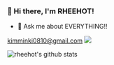 
### 👋 Hi there, I'm RHEEHOT!

- 💬 Ask me about EVERYTHING!!

kimminki0810@gmail.com ![](https://komarev.com/ghpvc/?username=your-github-username&color=blue) 

![rheehot's github stats](https://github-readme-stats.vercel.app/api?username=NodeDVel&show_icons=true&theme=radical)


<!--
**NodeDVel/NodeDVel** is a ✨ _special_ ✨ repository because its `README.md` (this file) appears on your GitHub profile.

Here are some ideas to get you started:

- 🔭 I’m currently working on ...
- 🌱 I’m currently learning ...
- 👯 I’m looking to collaborate on ...
- 🤔 I’m looking for help with ...a
- 💬 Ask me about ...
- 📫 How to reach me: ...
- 😄 Pronouns: ...
- ⚡ Fun fact: ...
-->
